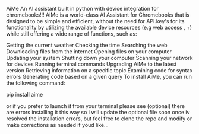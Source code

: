 AiMe
An AI assistant built in python with device integration for chromebooks!!! AiMe is a world-class AI Assistant for Chromebooks that is designed to be simple and efficient, without the need for API.key's for its functionality by utilizing the available device resources (e.g web access , +) while still offering a wide range of functions, such as:

Getting the current weather
Checking the time
Searching the web
Downloading files from the internet
Opening files on your computer
Updating your system
Shutting down your computer
Scanning your network for devices
Running terminal commands
Upgrading AiMe to the latest version
Retrieving information on a specific topic
Examining code for syntax errors
Generating code based on a given query
To install AiMe, you can run the following command:

pip install aime

or if you prefer to launch it from your terminal please see (optional) there are errors installing it this way so i will update the optional file soon once iv resolved the installation errors, but feel free to clone the repo and modify or make corrections as needed if youd like... 
